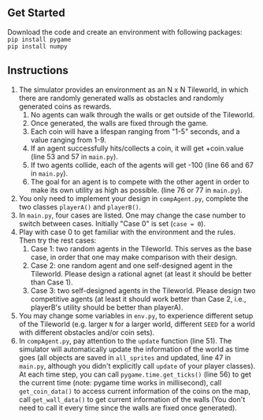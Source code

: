 ## Get Started
Download the code and create an environment with following packages:  
`pip install pygame`  
`pip install numpy`

## Instructions
1. The simulator provides an environment as an N x N Tileworld, in which there are randomly generated walls as obstacles and randomly generated coins as rewards. 
   1. No agents can walk through the walls or get outside of the Tileworld. 
   2. Once generated, the walls are fixed through the game. 
   3. Each coin will have a lifespan ranging from "1-5" seconds, and a value ranging from 1-9. 
   4. If an agent successfully hits/collects a coin, it will get +coin.value (line 53 and 57 in `main.py`). 
   5. If two agents collide, each of the agents will get -100 (line 66 and 67 in `main.py`). 
   6. The goal for an agent is to compete with the other agent in order to make its own utility as high as possible. (line 76 or 77 in `main.py`). 
2. You only need to implement your design in `compAgent.py`, complete the two classes `playerA()` and `playerB()`.
3. In `main.py`, four cases are listed. One may change the case number to switch between cases. Initially "Case 0" is set (`case = 0`). 
4. Play with case 0 to get familiar with the environment and the rules.  
Then try the rest cases: 
   1. Case 1: two random agents in the Tileworld. This serves as the base case, in order that one may make comparison with their design. 
   2. Case 2: one random agent and one self-designed agent in the Tileworld. Please design a rational agnet (at least it should be better than Case 1). 
   3. Case 3: two self-designed agents in the Tileworld. Please design two competitive agents (at least it should work better than Case 2, i.e., playerB's utility should be better than playerA). 
5. You may change some variables in `env.py`, to experience different setup of the Tileworld (e.g. larger `N` for a larger world, different `SEED` for a world with different obstacles and/or coin sets). 
6. In `compAgent.py`, pay attention to the `update` function (line 51). The simulator will automatically update the information of the world as time goes (all objects are saved in `all_sprites` and updated, line 47 in `main.py`, although you didn't explicitly call `update` of your player classes). At each time step, you can call `pygame.time.get_ticks()` (line 56) to get the current time (note: pygame time works in millisecond), call `get_coin_data()` to access current information of the coins on the map, call `get_wall_data()` to get current information of the walls (You don't need to call it every time since the walls are fixed once generated).

 


